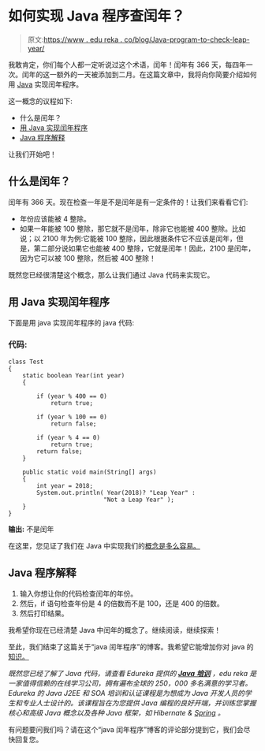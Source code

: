 # 如何实现 Java 程序查闰年？

> 原文:[https://www . edu reka . co/blog/Java-program-to-check-leap-year/](https://www.edureka.co/blog/java-program-to-check-leap-year/)

我敢肯定，你们每个人都一定听说过这个术语，闰年！闰年有 366 天，每四年一次。闰年的这一额外的一天被添加到二月。在这篇文章中，我将向你简要介绍如何用 [Java](https://www.edureka.co/blog/what-is-java/) 实现闰年程序。

这一概念的议程如下:

*   什么是闰年？
*   [用 Java 实现闰年程序](#javacode)
*   [Java 程序解释](#explanation)

让我们开始吧！

## 什么是闰年？

闰年有 366 天。现在检查一年是不是闰年是有一定条件的！让我们来看看它们:

*   年份应该能被 4 整除。
*   如果一年能被 100 整除，那它就不是闰年，除非它也能被 400 整除。比如说；以 2100 年为例:它能被 100 整除，因此根据条件它不应该是闰年，但是，第二部分说如果它也能被 400 整除，它就是闰年！因此，2100 是闰年，因为它可以被 100 整除，然后被 400 整除！

既然您已经很清楚这个概念，那么让我们通过 Java 代码来实现它。

## **用 Java 实现闰年程序**

下面是用 java 实现闰年程序的 java 代码:

### **代码:**

```
class Test 
{ 
    static boolean Year(int year) 
    { 

        if (year % 400 == 0) 
            return true; 

        if (year % 100 == 0) 
            return false; 

        if (year % 4 == 0) 
            return true; 
        return false; 
    } 

    public static void main(String[] args)  
    { 
        int year = 2018; 
        System.out.println( Year(2018)? "Leap Year" : 
                           "Not a Leap Year" ); 
    } 
} 

```

**输出:** 不是闰年

在这里，您见证了我们在 Java 中实现我们的[概念是多么容易。](https://www.edureka.co/blog/java-tutorial/)

## **Java 程序解释**

1.  输入你想让你的代码检查闰年的年份。
2.  然后，if 语句检查年份是 4 的倍数而不是 100，还是 400 的倍数。
3.  然后打印结果。

我希望你现在已经清楚 Java 中闰年的概念了。继续阅读，继续探索！

至此，我们结束了这篇关于“java 闰年程序”的博客。我希望它能增加你对 java 的[知识。](https://www.edureka.co/blog/java-tutorial/)

*既然您已经了解了 Java 代码，请查看 Edureka 提供的  [**Java 培训**](https://www.edureka.co/java-j2ee-soa-training)* *，edu reka 是一家值得信赖的在线学习公司，拥有遍布全球的 250，000 多名满意的学习者。Edureka 的 Java J2EE 和 SOA 培训和认证课程是为想成为 Java 开发人员的学生和专业人士设计的。该课程旨在为您提供 Java 编程的良好开端，并训练您掌握核心和高级 Java 概念以及各种 Java 框架，如 Hibernate & [Spring](https://spring.io/) 。*

有问题要问我们吗？请在这个“java 闰年程序”博客的评论部分提到它，我们会尽快回复您。